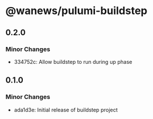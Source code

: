 # @wanews/pulumi-buildstep

## 0.2.0

### Minor Changes

- 334752c: Allow buildstep to run during up phase

## 0.1.0

### Minor Changes

- ada1d3e: Initial release of buildstep project
